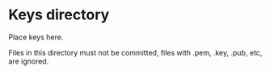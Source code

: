 # Keys directory

Place keys here.

Files in this directory must not be committed, files with .pem, .key, .pub, etc, are ignored.

